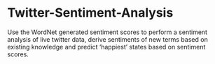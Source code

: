 # Twitter-Sentiment-Analysis
Use the WordNet generated sentiment scores to perform a sentiment analysis of live twitter data, derive sentiments of new terms based on existing knowledge and predict ‘happiest’ states based on sentiment scores.
